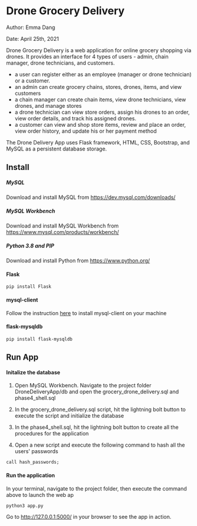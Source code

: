 # Drone Grocery Delivery
Author: Emma Dang

Date: April 25th, 2021

Drone Grocery Delivery is a web application for
online grocery shopping via drones. It provides
an interface for 4 types of users - admin, chain
manager, drone technicians, and customers.
* a user can register either as an employee 
(manager or drone technician) or a customer.
* an admin can create grocery chains, stores,
drones, items, and view customers
* a chain manager can create chain items, view 
drone technicians, view drones, and manage stores
* a drone technician can view store orders,
assign his drones to an order, view order details,
and track his assigned drones.
* a customer can view and shop store items,
review and place an order, view order history,
and update his or her payment method

The Drone Delivery App uses Flask
framework, HTML, CSS, Bootstrap, and MySQL as a 
persistent database storage.

## Install
##### MySQL
Download and install MySQL from https://dev.mysql.com/downloads/ 

##### MySQL Workbench
Download and install MySQL Workbench from https://www.mysql.com/products/workbench/ 

##### Python 3.8 and PIP
Download and install Python from https://www.python.org/

#### Flask
```
pip install Flask
```
#### mysql-client
Follow the instruction [here](https://pypi.org/project/mysqlclient/)
to install mysql-client on your machine

#### flask-mysqldb
```
pip install flask-mysqldb
```

## Run App
#### Initalize the database
1. Open MySQL Workbench. Navigate to the project folder DroneDeliveryApp/db and open
the grocery_drone_delivery.sql and phase4_shell.sql

2. In the grocery_drone_delivery.sql script, hit the lightning bolt button to execute the script
and initialize the database

3. In the phase4_shell.sql, hit the lightning bolt button to create all the procedures for the application

4. Open a new script and execute the following command to hash all the users' passwords
```
call hash_passwords;
```

#### Run the application
In your terminal, navigate to the project folder,
then execute the command above to launch the web ap
```
python3 app.py
```
Go to http://127.0.0.1:5000/ in your browser
to see the app in action.


